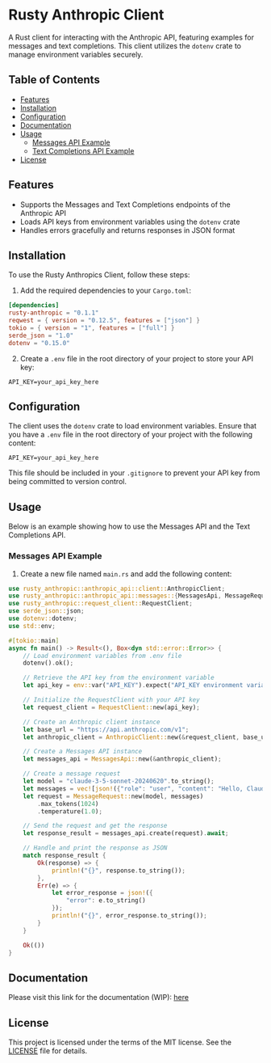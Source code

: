 # Rusty Anthropic Client

A Rust client for interacting with the Anthropic API, featuring examples for messages and text completions. This client utilizes the `dotenv` crate to manage environment variables securely.

## Table of Contents
- [Features](#features)
- [Installation](#installation)
- [Configuration](#configuration)
- [Documentation](#documentation)
- [Usage](#usage)
  - [Messages API Example](#messages-api-example)
  - [Text Completions API Example](#text-completions-api-example)
- [License](#license)

## Features

- Supports the Messages and Text Completions endpoints of the Anthropic API
- Loads API keys from environment variables using the `dotenv` crate
- Handles errors gracefully and returns responses in JSON format

## Installation

To use the Rusty Anthropics Client, follow these steps:

1. Add the required dependencies to your `Cargo.toml`:

```toml
[dependencies]
rusty-anthropic = "0.1.1"
reqwest = { version = "0.12.5", features = ["json"] }
tokio = { version = "1", features = ["full"] }
serde_json = "1.0"
dotenv = "0.15.0"
```

2. Create a `.env` file in the root directory of your project to store your API key:

```env
API_KEY=your_api_key_here
```

## Configuration

The client uses the `dotenv` crate to load environment variables. Ensure that you have a `.env` file in the root directory of your project with the following content:

```env
API_KEY=your_api_key_here
```

This file should be included in your `.gitignore` to prevent your API key from being committed to version control.

## Usage

Below is an example showing how to use the Messages API and the Text Completions API.

### Messages API Example

1. Create a new file named `main.rs` and add the following content:

```rust
use rusty_anthropic::anthropic_api::client::AnthropicClient;
use rusty_anthropic::anthropic_api::messages::{MessagesApi, MessageRequest};
use rusty_anthropic::request_client::RequestClient;
use serde_json::json;
use dotenv::dotenv;
use std::env;

#[tokio::main]
async fn main() -> Result<(), Box<dyn std::error::Error>> {
    // Load environment variables from .env file
    dotenv().ok();

    // Retrieve the API key from the environment variable
    let api_key = env::var("API_KEY").expect("API_KEY environment variable not set");

    // Initialize the RequestClient with your API key
    let request_client = RequestClient::new(api_key);

    // Create an Anthropic client instance
    let base_url = "https://api.anthropic.com/v1";
    let anthropic_client = AnthropicClient::new(&request_client, base_url);

    // Create a Messages API instance
    let messages_api = MessagesApi::new(&anthropic_client);

    // Create a message request
    let model = "claude-3-5-sonnet-20240620".to_string();
    let messages = vec![json!({"role": "user", "content": "Hello, Claude"})];
    let request = MessageRequest::new(model, messages)
        .max_tokens(1024)
        .temperature(1.0);

    // Send the request and get the response
    let response_result = messages_api.create(request).await;

    // Handle and print the response as JSON
    match response_result {
        Ok(response) => {
            println!("{}", response.to_string());
        },
        Err(e) => {
            let error_response = json!({
                "error": e.to_string()
            });
            println!("{}", error_response.to_string());
        }
    }

    Ok(())
}
```

## Documentation

Please visit this link for the documentation (WIP): [here](https://pleaseful.github.io/rusty-anthropic/#)

## License

This project is licensed under the terms of the MIT license. See the [LICENSE](LICENSE.md) file for details.